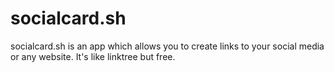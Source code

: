# socialcard.sh
socialcard.sh is an app which allows you to create links to your social media or any website. It's like linktree but free.
